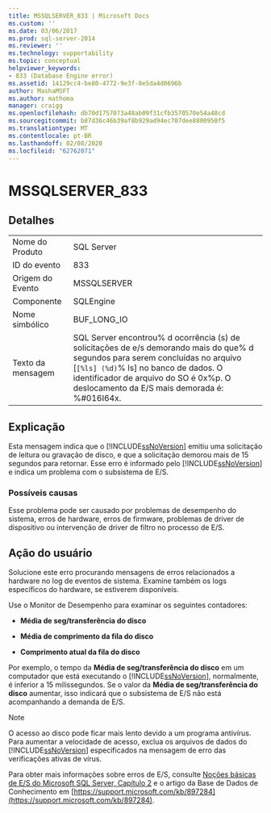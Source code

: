 ```yaml
---
title: MSSQLSERVER_833 | Microsoft Docs
ms.custom: ''
ms.date: 03/06/2017
ms.prod: sql-server-2014
ms.reviewer: ''
ms.technology: supportability
ms.topic: conceptual
helpviewer_keywords:
- 833 (Database Engine error)
ms.assetid: 14129cc4-be80-4772-9e3f-0e5da4d0696b
author: MashaMSFT
ms.author: mathoma
manager: craigg
ms.openlocfilehash: db70d1757073a48ab09f31cfb3570570e54a48cd
ms.sourcegitcommit: b87d36c46b39af8b929ad94ec707dee8800950f5
ms.translationtype: MT
ms.contentlocale: pt-BR
ms.lasthandoff: 02/08/2020
ms.locfileid: "62762071"
---
```

# <a name="mssqlserver_833"></a>MSSQLSERVER_833
    
## <a name="details"></a>Detalhes  
  
|||  
|-|-|  
|Nome do Produto|SQL Server|  
|ID do evento|833|  
|Origem do Evento|MSSQLSERVER|  
|Componente|SQLEngine|  
|Nome simbólico|BUF_LONG_IO|  
|Texto da mensagem|SQL Server encontrou% d ocorrência (s) de solicitações de e/s demorando mais do que% d segundos para serem concluídas no arquivo [`[%ls] (%d)`% ls] no banco de dados.  O identificador de arquivo do SO é 0x%p.  O deslocamento da E/S mais demorada é: %#016I64x.|  
  
## <a name="explanation"></a>Explicação  
 Esta mensagem indica que o [!INCLUDE[ssNoVersion](../../includes/ssnoversion-md.md)] emitiu uma solicitação de leitura ou gravação de disco, e que a solicitação demorou mais de 15 segundos para retornar. Esse erro é informado pelo [!INCLUDE[ssNoVersion](../../includes/ssnoversion-md.md)] e indica um problema com o subsistema de E/S.  
  
### <a name="possible-causes"></a>Possíveis causas  
 Esse problema pode ser causado por problemas de desempenho do sistema, erros de hardware, erros de firmware, problemas de driver de dispositivo ou intervenção de driver de filtro no processo de E/S.  
  
## <a name="user-action"></a>Ação do usuário  
 Solucione este erro procurando mensagens de erros relacionados a hardware no log de eventos de sistema. Examine também os logs específicos do hardware, se estiverem disponíveis.  
  
 Use o Monitor de Desempenho para examinar os seguintes contadores:  
  
-   **Média de seg/transferência do disco**  
  
-   **Média de comprimento da fila do disco**  
  
-   **Comprimento atual da fila do disco**  
  
 Por exemplo, o tempo da **Média de seg/transferência do disco** em um computador que está executando o [!INCLUDE[ssNoVersion](../../includes/ssnoversion-md.md)], normalmente, é inferior a 15 milissegundos. Se o valor da **Média de seg/transferência do disco** aumentar, isso indicará que o subsistema de E/S não está acompanhando a demanda de E/S.  
  
> [!NOTE]  
>  O acesso ao disco pode ficar mais lento devido a um programa antivírus. Para aumentar a velocidade de acesso, exclua os arquivos de dados do [!INCLUDE[ssNoVersion](../../includes/ssnoversion-md.md)] especificados na mensagem de erro das verificações ativas de vírus.  
  
 Para obter mais informações sobre erros de E/S, consulte [Noções básicas de E/S do Microsoft SQL Server, Capítulo 2](/previous-versions/sql/sql-server-2005/administrator/cc917726(v=technet.10)) e o artigo da Base de Dados de Conhecimento em [https://support.microsoft.com/kb/897284](https://support.microsoft.com/kb/897284).  
  
  
